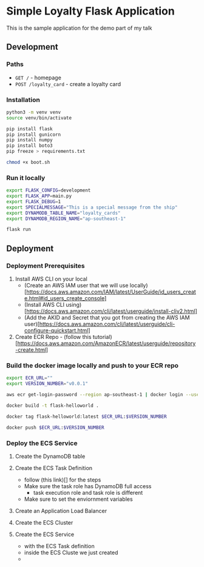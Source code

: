 # Simple Loyalty Flask Application

This is the sample application for the demo part of my talk

## Development

### Paths

- `GET /` - homepage
- `POST /loyalty_card` - create a loyalty card

### Installation

```sh
python3 -m venv venv
source venv/bin/activate

pip install flask
pip install gunicorn
pip install numpy
pip install boto3
pip freeze > requirements.txt

chmod +x boot.sh
```

### Run it locally

```sh
export FLASK_CONFIG=development
export FLASK_APP=main.py
export FLASK_DEBUG=1
export SPECIALMESSAGE="This is a special message from the ship"
export DYNAMODB_TABLE_NAME="loyalty_cards"
export DYNAMODB_REGION_NAME="ap-southeast-1"

flask run
```

## Deployment

### Deployment Prerequisites

1. Install AWS CLI on your local
    - (Create an AWS IAM user that we will use locally)[https://docs.aws.amazon.com/IAM/latest/UserGuide/id_users_create.html#id_users_create_console]
    - (Install AWS CLI using)[https://docs.aws.amazon.com/cli/latest/userguide/install-cliv2.html]
    - (Add the AKID and Secret that you got from creating the AWS IAM user)[https://docs.aws.amazon.com/cli/latest/userguide/cli-configure-quickstart.html]
2. Create ECR Repo - (follow this tutorial)[https://docs.aws.amazon.com/AmazonECR/latest/userguide/repository-create.html]

### Build the docker image locally and push to your ECR repo

```sh
export ECR_URL=""
export VERSION_NUMBER="v0.0.1"

aws ecr get-login-password --region ap-southeast-1 | docker login --username AWS --password-stdin $ECR_URL

docker build -t flask-helloworld .

docker tag flask-helloworld:latest $ECR_URL:$VERSION_NUMBER

docker push $ECR_URL:$VERSION_NUMBER
```

### Deploy the ECS Service

1. Create the DynamoDB table
1. Create the ECS Task Definition
    - follow (this link)[] for the steps
    - Make sure the task role has DynamoDB full access
        - task execution role and task role is different
    - Make sure to set the enviornment variables
        
2. Create an Application Load Balancer
3. Create the ECS Cluster
4. Create the ECS Service
    - with the ECS Task definition
    - inside the ECS Cluste we just created
    - 

